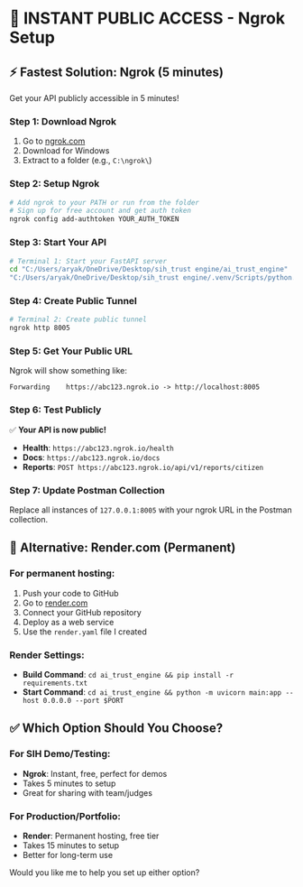 # 🚀 INSTANT PUBLIC ACCESS - Ngrok Setup

## ⚡ **Fastest Solution: Ngrok (5 minutes)**

Get your API publicly accessible in 5 minutes!

### **Step 1: Download Ngrok**
1. Go to [ngrok.com](https://ngrok.com/download)
2. Download for Windows
3. Extract to a folder (e.g., `C:\ngrok\`)

### **Step 2: Setup Ngrok**
```bash
# Add ngrok to your PATH or run from the folder
# Sign up for free account and get auth token
ngrok config add-authtoken YOUR_AUTH_TOKEN
```

### **Step 3: Start Your API**
```bash
# Terminal 1: Start your FastAPI server
cd "C:/Users/aryak/OneDrive/Desktop/sih_trust engine/ai_trust_engine"
"C:/Users/aryak/OneDrive/Desktop/sih_trust engine/.venv/Scripts/python.exe" -m uvicorn main:app --host 0.0.0.0 --port 8005
```

### **Step 4: Create Public Tunnel**
```bash
# Terminal 2: Create public tunnel
ngrok http 8005
```

### **Step 5: Get Your Public URL**
Ngrok will show something like:
```
Forwarding    https://abc123.ngrok.io -> http://localhost:8005
```

### **Step 6: Test Publicly**
✅ **Your API is now public!**
- **Health**: `https://abc123.ngrok.io/health`
- **Docs**: `https://abc123.ngrok.io/docs`
- **Reports**: `POST https://abc123.ngrok.io/api/v1/reports/citizen`

### **Step 7: Update Postman Collection**
Replace all instances of `127.0.0.1:8005` with your ngrok URL in the Postman collection.

## 🎯 **Alternative: Render.com (Permanent)**

### **For permanent hosting:**
1. Push your code to GitHub
2. Go to [render.com](https://render.com)
3. Connect your GitHub repository
4. Deploy as a web service
5. Use the `render.yaml` file I created

### **Render Settings:**
- **Build Command**: `cd ai_trust_engine && pip install -r requirements.txt`
- **Start Command**: `cd ai_trust_engine && python -m uvicorn main:app --host 0.0.0.0 --port $PORT`

## ✅ **Which Option Should You Choose?**

### **For SIH Demo/Testing:**
- **Ngrok**: Instant, free, perfect for demos
- Takes 5 minutes to setup
- Great for sharing with team/judges

### **For Production/Portfolio:**
- **Render**: Permanent hosting, free tier
- Takes 15 minutes to setup
- Better for long-term use

Would you like me to help you set up either option?

